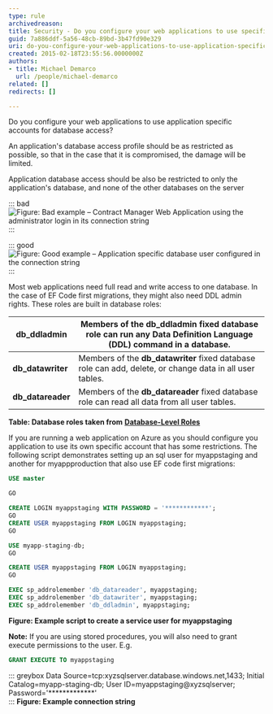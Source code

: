 ```yaml
---
type: rule
archivedreason: 
title: Security - Do you configure your web applications to use specific accounts for database access?
guid: 7a886ddf-5a56-48cb-89bd-3b47fd90e329
uri: do-you-configure-your-web-applications-to-use-application-specific-accounts-for-database-access
created: 2015-02-18T23:55:56.0000000Z
authors:
- title: Michael Demarco
  url: /people/michael-demarco
related: []
redirects: []

---
```


Do you configure your web applications to use application specific accounts for database access?

An application's database access profile should be as restricted as possible, so that in the case that it is compromised, the damage will be limited.

Application database access should be also be restricted to only the application's database, and none of the other databases on the server

<!--endintro-->

::: bad
![Figure: Bad example – Contract Manager Web Application using the administrator login in its connection string](administratorlogininitsconnectionstring.png)
:::

::: good
![Figure: Good example – Application specific database user configured in the connection string](databaseuserconfiguredintheconnectionstring.png)
:::

Most web applications need full read and write access to one database.  In the case of EF Code first migrations, they might also need DDL admin rights.  These roles are built in database roles:

| **db\_ddladmin**  | Members of the  **db\_ddladmin** fixed database role can run any Data Definition Language (DDL) command in a database. |
| --- | --- |
| **db\_datawriter**  | Members of the  **db\_datawriter** fixed database role can add, delete, or change data in all user tables. |
| **db\_datareader**  | Members of the  **db\_datareader** fixed database role can read all data from all user tables. |

**Table: Database roles taken from** [**Database-Level Roles**](https://msdn.microsoft.com/en-us/library/ms189121.aspx)

If you are running a web application on Azure as you should configure you application to use its own specific account that has some restrictions.  The following script demonstrates setting up an sql user for myappstaging and another for myappproduction that also use EF code first migrations:

```sql
USE master

GO

CREATE LOGIN myappstaging WITH PASSWORD = '************'; 
GO 
CREATE USER myappstaging FROM LOGIN myappstaging; 
GO 

USE myapp-staging-db; 
GO 

CREATE USER myappstaging FROM LOGIN myappstaging;
GO

EXEC sp_addrolemember 'db_datareader', myappstaging; 
EXEC sp_addrolemember 'db_datawriter', myappstaging; 
EXEC sp_addrolemember 'db_ddladmin', myappstaging;
```
**Figure: Example script to create a service user for myappstaging**

**Note:** If you are using stored procedures, you will also need to grant execute permissions to the user.  E.g.

```sql
GRANT EXECUTE TO myappstaging
 ```

::: greybox
Data Source=tcp:xyzsqlserver.database.windows.net,1433; Initial Catalog=myapp-staging-db; User ID=myappstaging@xyzsqlserver; Password='\*\*\*\*\*\*\*\*\*\*\*\*\*'  
:::
**Figure: Example connection string**
